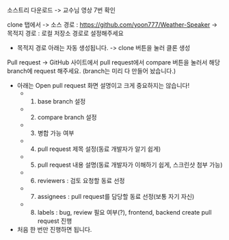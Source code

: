 소스트리 다운로드 -> 교수님 영상 7번 확인

clone 탭에서
-> 소스 경로 : https://github.com/yoon777/Weather-Speaker
-> 목적지 경로 : 로컬 저장소 경로로 설정해주세요
* 목적지 경로 아래는 자동 생성됩니다.
-> clone 버튼을 눌러 클론 생성

Pull request
-> GitHub 사이트에서 pull request에서 compare 버튼을 눌러서 해당 branch에 request 해주세요. (branch는 미리 다 만들어 놨습니다.)
* 아래는 Open pull request 화면 설명이고 크게 중요하지는 않습니다!
  - 1. base branch 설정
  - 2. compare branch 설정
  - 3. 병합 가능 여부
  - 4. pull request 제목 설정(동료 개발자가 알기 쉽게)
  - 5. pull request 내용 설명(동료 개발자가 이해하기 쉽게, 스크린샷 첨부 가능)
  - 6. reviewers : 검토 요청할 동료 선정
  - 7. assignees : pull request를 담당할 동료 선정(보통 자기 자신)
  - 8. labels : bug, review 필요 여부(?), frontend, backend
create pull request 진행
* 처음 한 번만 진행하면 됩니다.

